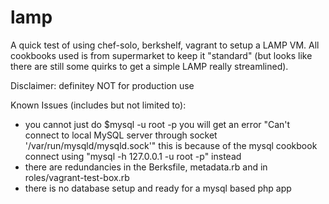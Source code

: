 # lamp

A quick test of using chef-solo, berkshelf, vagrant to setup a LAMP VM.
All cookbooks used is from supermarket to keep it "standard" (but looks like there are still some quirks to get a simple LAMP really streamlined).

Disclaimer: definitey NOT for production use

Known Issues (includes but not limited to):
* you cannot just do $mysql -u root -p
  you will get an error "Can't connect to local MySQL server through socket '/var/run/mysqld/mysqld.sock'"
  this is because of the mysql cookbook
  connect using "mysql -h 127.0.0.1 -u root -p" instead
* there are redundancies in the Berksfile, metadata.rb
  and in roles/vagrant-test-box.rb
* there is no database setup and ready for a mysql based php app
